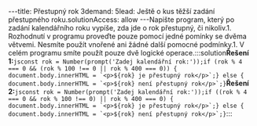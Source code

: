 ---title: Přestupný rok 3demand: 5lead: Ještě o kus těžší zadání přestupného roku.solutionAccess: allow
---Napište program, který po zadání kalendářního roku vypíše, zda jde o rok přestupný, či nikoliv.1. Rozhodnutí v programu proveďte pouze pomocí jedné pomínky se dvěma větvemi. Nesmíte použít vnořené ani žádné další pomocné podmínky.1. V celém programu smíte použít pouze dvě logické operace.:::solution**Řešení 1:**```jsconst rok = Number(prompt('Zadej kalendářní rok:'));if (rok % 4 === 0 && (rok % 100 !== 0 || rok % 400 === 0)) {  document.body.innerHTML = `<p>${rok} je přestupný rok</p>`;} else {  document.body.innerHTML = `<p>${rok} není přestupný rok</p>`;}```**Řešení 2:**```jsconst rok = Number(prompt('Zadej kalendářní rok:'));if ((rok % 4 === 0 && rok % 100 !== 0) || rok % 400 === 0) {  document.body.innerHTML = `<p>${rok} je přestupný rok</p>`;} else {  document.body.innerHTML = `<p>${rok} není přestupný rok</p>`;}```:::